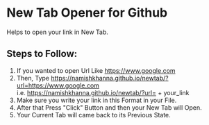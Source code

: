 # New Tab Opener for Github
Helps to open your link in New Tab.

## Steps to Follow:
1. If you wanted to open Url Like https://www.google.com
2. Then, Type https://namishkhanna.github.io/newtab/?url=https://www.google.com <br> i.e. https://namishkhanna.github.io/newtab/?url= + your_link
3. Make sure you write your link in this Format in your File.
4. After that Press "Click" Button and then your New Tab will Open.
5. Your Current Tab will came back to its Previous State.
